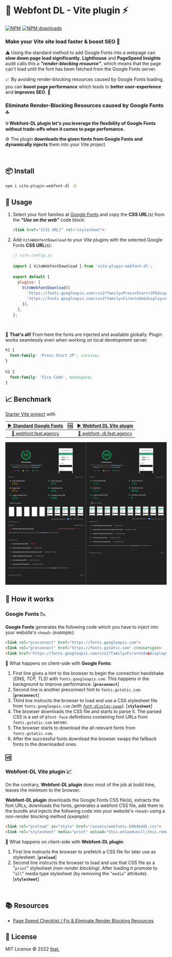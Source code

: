 # 🔌 **Webfont DL** - Vite plugin ⚡

[![NPM](https://img.shields.io/npm/v/vite-plugin-webfont-dl)](https://www.npmjs.com/package/vite-plugin-webfont-dl)
[![NPM downloads](https://img.shields.io/npm/dt/vite-plugin-webfont-dl)](https://www.npmjs.com/package/vite-plugin-webfont-dl)


### **Make your Vite site load faster & boost SEO 🚀**

⚠️ Using the standard method to add Google Fonts into a webpage can **slow down page load significantly.** **Lighthouse** and **PageSpeed Insights** audit calls this a **<i>"render-blocking resource"</i>**, which means that the page can't load until the font has been fetched from the Google Fonts server.

📈 By avoiding render-blocking resources caused by Google Fonts loading, you can **boost page performance** which leads to **better user-experience** and **improves SEO**. 🔎

### **Eliminate Render-Blocking Resources caused by Google Fonts 🔝**

**💡 Webfont-DL plugin let's you leverage the flexibility of Google Fonts without trade-offs when it comes to page perfomance.**

⚙️ The plugin **downloads the given fonts from Google Fonts and dynamically injects** them into your Vite project.

<br>

## 📦 Install
```bash
npm i vite-plugin-webfont-dl -D
```


## 🦄 Usage

1. Select your font families at [Google Fonts](https://fonts.google.com) and copy the **CSS URL**(s) from the **<i>"Use on the web"</i>** code block:
	```html
	<link href="[CSS URL]" rel="stylesheet">
	```
1. Add `ViteWebfontDownload` to your Vite plugins with the selected Google Fonts **CSS URL**(s):
	```js
	// vite.config.js

	import { ViteWebfontDownload } from 'vite-plugin-webfont-dl';

	export default {
	  plugins: [
	    ViteWebfontDownload([
	      'https://fonts.googleapis.com/css2?family=Press+Start+2P&display=swap',
	      'https://fonts.googleapis.com/css2?family=Fira+Code&display=swap'
	    ]),
	  ],
	};
	```

<br>

🚀 **That's all!** From here the fonts are injected and available globally. Plugin works seamlessly even when working on local development server.


```css
h1 {
  font-family: 'Press Start 2P', cursive;
}

h2 {
  font-family: 'Fira Code', monospace;
}
```

## 📈 Benchmark
[Starter Vite project](https://github.com/vitejs/vite/tree/main/packages/create-vite/template-vanilla) with

| [▶️ Standard **Google Fonts**](https://pagespeed.web.dev/report?url=https%3A%2F%2Fwebfont.feat.agency%2F) | 🆚 | [▶️ **Webfont DL** Vite plugin](https://pagespeed.web.dev/report?url=https%3A%2F%2Fwebfont-dl.feat.agency%2F) |
|:---:|:---:|:---:|
| [🔗 webfont.feat.agency](https://webfont.feat.agency) | | [🔗 webfont-dl.feat.agency](https://webfont-dl.feat.agency) |

![Compare](./img/compare.png)


## 🔮 How it works

### **Google Fonts** 📉

**Google Fonts** generates the following code which you have to inject into your website's `<head>` <i>(example)</i>:

```html
<link rel="preconnect" href="https://fonts.googleapis.com">
<link rel="preconnect" href="https://fonts.gstatic.com" crossorigin>
<link href="https://fonts.googleapis.com/css2?family=Fira+Code&display=swap" rel="stylesheet">
```

📱 What happens on client-side with **Google Fonts**:
1. First line gives a hint to the browser to begin the connection handshake <i>(DNS, TCP, TLS)</i> with `fonts.googleapis.com`. This happens in the background to improve performance. [**`preconnect`**]
1. Second line is another preconnect hint to `fonts.gstatic.com`. [**`preconnect`**]
1. Third line instructs the browser to load and use a CSS stylesheet file from `fonts.googleapis.com` <i>(with [`font-display:swap`](https://developer.mozilla.org/en-US/docs/Web/CSS/@font-face/font-display#values))</i>. [**`stylesheet`**]
1. The browser downloads the CSS file and starts to parse it. The parsed CSS is a set of `@font-face` definitions containing font URLs from `fonts.gstatic.com` server.
1. The browser starts to download the all relevant fonts from `fonts.gstatic.com`.
1. After the successful fonts download the browser swaps the fallback fonts to the downloaded ones.

### 🆚

### **Webfont-DL** Vite plugin 📈

On the contrary, **Webfont-DL plugin** does most of the job at build time, leaves the minimum to the browser.

**Webfont-DL plugin** downloads the Google Fonts CSS file(s), extracts the font URLs, downloads the fonts, generates a webfont CSS file, add them to the bundle and injects the following code into your website's `<head>` using a non-render blocking method <i>(example)</i>:

```html
<link rel="preload" as="style" href="/assets/webfonts.b904bd45.css">
<link rel="stylesheet" media="print" onload="this.onload=null;this.removeAttribute('media');" href="/assets/webfonts.b904bd45.css">
```

📱 What happens on client-side with **Webfont-DL plugin**:
1. First line instructs the browser to prefetch a CSS file for later use as stylesheet. [**`preload`**]
1. Second line instructs the browser to load and use that CSS file as a "`print`" stylesheet <i>(non-render blocking)</i>. After loading it promote to "`all`" media type stylesheet (by removing the "`media`" attribute). [**`stylesheet`**]

<br>

## 📚 Resources
* [Page Speed Checklist / Fix & Eliminate Render Blocking Resources](https://pagespeedchecklist.com/eliminate-render-blocking-resources)


## 📄 License

MIT License © 2022 [feat.](https://feat.agency)


